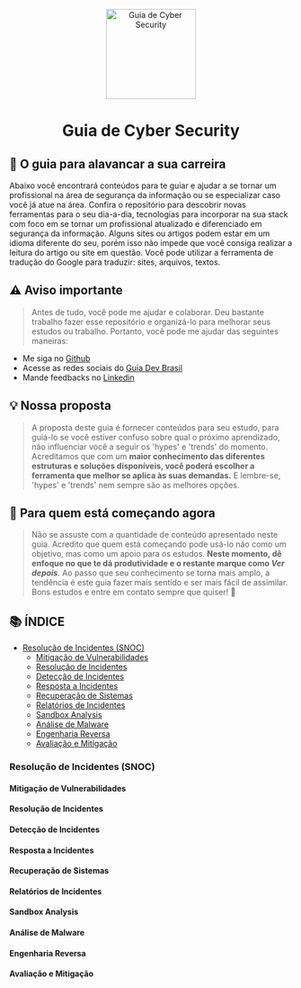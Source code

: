 <p align="center">
  <a href="https://github.com/arthurspk/guiadecybersecurity">
    <img src="./images/guia.png" alt="Guia de Cyber Security" width="160" height="160">
  </a>
  <h1 align="center">Guia de Cyber Security</h1>
</p>

## :dart: O guia para alavancar a sua carreira

Abaixo você encontrará conteúdos para te guiar e ajudar a se tornar um profissional na área de segurança da informação ou se especializar caso você já atue na área. Confira o repositório para descobrir novas ferramentas para o seu dia-a-dia, tecnologias para incorporar na sua stack com foco em se tornar um profissional atualizado e diferenciado em segurança da informação. Alguns sites ou artigos podem estar em um idioma diferente do seu, porém isso não impede que você consiga realizar a leitura do artigo ou site em questão. Você pode utilizar a ferramenta de tradução do Google para traduzir: sites, arquivos, textos.

## ⚠️ Aviso importante

> Antes de tudo, você pode me ajudar e colaborar. Deu bastante trabalho fazer esse repositório e organizá-lo para melhorar seus estudos ou trabalho. Portanto, você pode me ajudar das seguintes maneiras:

- Me siga no [Github](https://github.com/arthurspk)
- Acesse as redes sociais do [Guia Dev Brasil](https://linktr.ee/guiadevbrasil)
- Mande feedbacks no [Linkedin](https://www.linkedin.com/in/arthurspk/)

## 💡 Nossa proposta

> A proposta deste guia é fornecer conteúdos para seu estudo, para guiá-lo se você estiver confuso sobre qual o próximo aprendizado, não influenciar você a seguir os 'hypes' e 'trends' do momento. Acreditamos que com um **maior conhecimento das diferentes estruturas e soluções disponíveis, você poderá escolher a ferramenta que melhor se aplica às suas demandas.** E lembre-se, 'hypes' e 'trends' nem sempre são as melhores opções.

## :beginner: Para quem está começando agora

> Não se assuste com a quantidade de conteúdo apresentado neste guia. Acredito que quem está começando pode usá-lo não como um objetivo, mas como um apoio para os estudos. **Neste momento, dê enfoque no que te dá produtividade e o restante marque como _Ver depois_**. Ao passo que seu conhecimento se torna mais amplo, a tendência é este guia fazer mais sentido e ser mais fácil de assimilar. Bons estudos e entre em contato sempre que quiser! :punch:

## 📚 ÍNDICE

  - [Resolução de Incidentes (SNOC)](#resolução-de-incidentes-snoc)
    - [Mitigação de Vulnerabilidades](#mitigação-de-vulnerabilidades)
    - [Resolução de Incidentes](#resolução-de-incidentes)
    - [Detecção de Incidentes](#detecção-de-incidentes)
    - [Resposta a Incidentes](#resposta-a-incidentes)
    - [Recuperação de Sistemas](#recuperação-de-sistemas)
    - [Relatórios de Incidentes](#relatórios-de-incidentes)
    - [Sandbox Analysis](#sandbox-analysis)
    - [Análise de Malware](#análise-de-malware)
    - [Engenharia Reversa](#engenharia-reversa)
    - [Avaliação e Mitigação](#avaliação-e-mitigação)



### Resolução de Incidentes (SNOC)

#### Mitigação de Vulnerabilidades

#### Resolução de Incidentes

#### Detecção de Incidentes

#### Resposta a Incidentes

#### Recuperação de Sistemas

#### Relatórios de Incidentes

#### Sandbox Analysis

#### Análise de Malware

#### Engenharia Reversa

#### Avaliação e Mitigação
